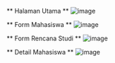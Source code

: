 ** Halaman Utama **
![image](https://github.com/user-attachments/assets/32e7181d-cb1f-4049-b578-b5480dd7486f)

** Form Mahasiswa **
![image](https://github.com/user-attachments/assets/0d61186d-1cd3-47d0-af7e-2c5d498b3c7f)

** Form Rencana Studi **
![image](https://github.com/user-attachments/assets/41e35401-912d-4212-a439-fadd5b04bd3c)

** Detail Mahasiswa **
![image](https://github.com/user-attachments/assets/cf9334b6-2bca-463e-9bcf-75ae541fca96)
